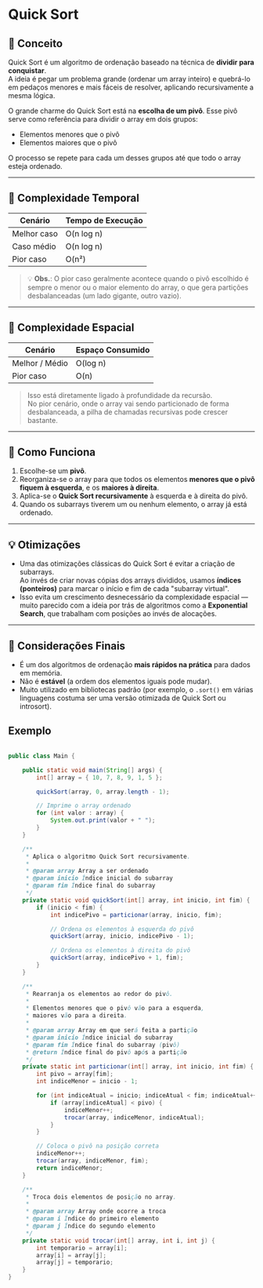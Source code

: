 # Quick Sort

## 🧠 Conceito

Quick Sort é um algoritmo de ordenação baseado na técnica de **dividir para conquistar**.  
A ideia é pegar um problema grande (ordenar um array inteiro) e quebrá-lo em pedaços menores e mais fáceis de resolver, aplicando recursivamente a mesma lógica.

O grande charme do Quick Sort está na **escolha de um pivô**. Esse pivô serve como referência para dividir o array em dois grupos:
- Elementos menores que o pivô
- Elementos maiores que o pivô

O processo se repete para cada um desses grupos até que todo o array esteja ordenado.

---

## 🧮 Complexidade Temporal

| Cenário       | Tempo de Execução |
|---------------|-------------------|
| Melhor caso   | O(n log n)        |
| Caso médio    | O(n log n)        |
| Pior caso     | O(n²)             |

> 💡 **Obs.**: O pior caso geralmente acontece quando o pivô escolhido é sempre o menor ou o maior elemento do array, o que gera partições desbalanceadas (um lado gigante, outro vazio).

---

## 🧠 Complexidade Espacial

| Cenário        | Espaço Consumido |
|----------------|------------------|
| Melhor / Médio | O(log n)         |
| Pior caso      | O(n)             |

> Isso está diretamente ligado à profundidade da recursão.  
> No pior cenário, onde o array vai sendo particionado de forma desbalanceada, a pilha de chamadas recursivas pode crescer bastante.

---

## 🔁 Como Funciona

1. Escolhe-se um **pivô**.
2. Reorganiza-se o array para que todos os elementos **menores que o pivô fiquem à esquerda**, e os **maiores à direita**.
3. Aplica-se o **Quick Sort recursivamente** à esquerda e à direita do pivô.
4. Quando os subarrays tiverem um ou nenhum elemento, o array já está ordenado.

---

## 💡 Otimizações

- Uma das otimizações clássicas do Quick Sort é evitar a criação de subarrays.  
  Ao invés de criar novas cópias dos arrays divididos, usamos **índices (ponteiros)** para marcar o início e fim de cada "subarray virtual".
- Isso evita um crescimento desnecessário da complexidade espacial — muito parecido com a ideia por trás de algoritmos como a **Exponential Search**, que trabalham com posições ao invés de alocações.

---

## 🧠 Considerações Finais

- É um dos algoritmos de ordenação **mais rápidos na prática** para dados em memória.
- Não é **estável** (a ordem dos elementos iguais pode mudar).
- Muito utilizado em bibliotecas padrão (por exemplo, o `.sort()` em várias linguagens costuma ser uma versão otimizada de Quick Sort ou introsort).


## Exemplo

```java

public class Main {

    public static void main(String[] args) {
        int[] array = { 10, 7, 8, 9, 1, 5 };

        quickSort(array, 0, array.length - 1);

        // Imprime o array ordenado
        for (int valor : array) {
            System.out.print(valor + " ");
        }
    }

    /**
     * Aplica o algoritmo Quick Sort recursivamente.
     *
     * @param array Array a ser ordenado
     * @param inicio Índice inicial do subarray
     * @param fim Índice final do subarray
     */
    private static void quickSort(int[] array, int inicio, int fim) {
        if (inicio < fim) {
            int indicePivo = particionar(array, inicio, fim);

            // Ordena os elementos à esquerda do pivô
            quickSort(array, inicio, indicePivo - 1);

            // Ordena os elementos à direita do pivô
            quickSort(array, indicePivo + 1, fim);
        }
    }

    /**
     * Rearranja os elementos ao redor do pivô.
     *
     * Elementos menores que o pivô vão para a esquerda,
     * maiores vão para a direita.
     *
     * @param array Array em que será feita a partição
     * @param inicio Índice inicial do subarray
     * @param fim Índice final do subarray (pivô)
     * @return Índice final do pivô após a partição
     */
    private static int particionar(int[] array, int inicio, int fim) {
        int pivo = array[fim];
        int indiceMenor = inicio - 1;

        for (int indiceAtual = inicio; indiceAtual < fim; indiceAtual++) {
            if (array[indiceAtual] < pivo) {
                indiceMenor++;
                trocar(array, indiceMenor, indiceAtual);
            }
        }

        // Coloca o pivô na posição correta
        indiceMenor++;
        trocar(array, indiceMenor, fim);
        return indiceMenor;
    }

    /**
     * Troca dois elementos de posição no array.
     *
     * @param array Array onde ocorre a troca
     * @param i Índice do primeiro elemento
     * @param j Índice do segundo elemento
     */
    private static void trocar(int[] array, int i, int j) {
        int temporario = array[i];
        array[i] = array[j];
        array[j] = temporario;
    }
}

```
